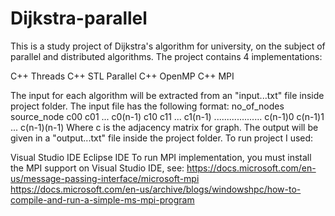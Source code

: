 # Dijkstra-parallel
This is a study project of Dijkstra's algorithm for university, on the subject of parallel and distributed algorithms.
The project contains 4 implementations:

C++ Threads
C++ STL Parallel
C++ OpenMP
C++ MPI

The input for each algorithm will be extracted from an "input...txt" file inside project folder.
The input file has the following format:
no_of_nodes source_node
c00 c01 ... c0(n-1)
c10 c11 ... c1(n-1)
...................
c(n-1)0 c(n-1)1 ... c(n-1)(n-1) Where c is the adjacency matrix for graph.
The output will be given in a "output...txt" file inside the project folder.
To run project I used:

Visual Studio IDE
Eclipse IDE
To run MPI implementation, you must install the MPI support on Visual Studio IDE, see:
https://docs.microsoft.com/en-us/message-passing-interface/microsoft-mpi
https://docs.microsoft.com/en-us/archive/blogs/windowshpc/how-to-compile-and-run-a-simple-ms-mpi-program
